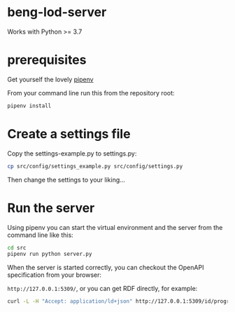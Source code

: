 # beng-lod-server


Works with Python >= 3.7

# prerequisites
Get yourself the lovely [pipenv](https://docs.pipenv.org/en/latest/)

From your command line run this from the repository root:

```sh
pipenv install
```

# Create a settings file

Copy the settings-example.py to settings.py:

```sh
cp src/config/settings_example.py src/config/settings.py
```

Then change the settings to your liking...

# Run the server
Using pipenv you can start the virtual environment and the server from the command line like this:

```sh
cd src
pipenv run python server.py
```

When the server is started correctly, you can checkout the OpenAPI specification from your browser: 

`http://127.0.0.1:5309/`, or you can get RDF directly, for example: 

```sh
curl -L -H "Accept: application/ld+json" http://127.0.0.1:5309/id/program/2101608130117680531
``` 
